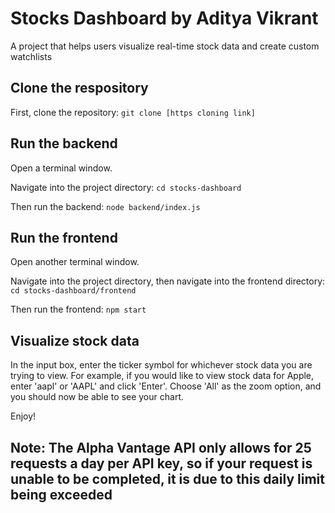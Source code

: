 # Stocks Dashboard by Aditya Vikrant
A project that helps users visualize real-time stock data and create custom watchlists

## Clone the respository
First, clone the repository: `git clone [https cloning link]`

## Run the backend
Open a terminal window.  

Navigate into the project directory: `cd stocks-dashboard`  

Then run the backend: `node backend/index.js`

## Run the frontend
Open another terminal window. 

Navigate into the project directory, then navigate into the frontend directory: `cd stocks-dashboard/frontend`  

Then run the frontend: `npm start`

## Visualize stock data
In the input box, enter the ticker symbol for whichever stock data you are trying to view. 
For example, if you would like to view stock data for Apple, enter 'aapl' or 'AAPL' and click 'Enter'.
Choose 'All' as the zoom option, and you should now be able to see your chart.

Enjoy!


## Note: The Alpha Vantage API only allows for 25 requests a day per API key, so if your request is unable to be completed, it is due to this daily limit being exceeded 